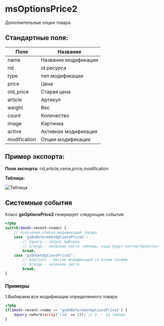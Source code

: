 # msOptionsPrice2

Дополнительные опции товара

## Стандартные поля:

| Поле         | Название             |
|--------------|----------------------|
| name         | Название модификации |
| rid          | id ресурса           |
| type         | тип модификации      |
| price        | Цена                 |
| old_price    | Старая цена          |
| article      | Артикул              |
| weight       | Вес                  |
| count        | Количество           |
| image        | Картинка             |
| active       | Активная модификация |
| modification | Опции модификации    |

## Пример экспорта:

**Поля экспорта:** rid,article,name,price,modification

**Таблица:**

![Таблица](https://file.modx.pro/files/0/5/a/05a0e708fd2ff5baa6b40ba49b209362.jpg)

## Системные события

Класс **gsOptionsPrice2** генерирует следующие события:

```php
<?php
switch($modx->event->name) {
    // получение списка модификаций товара
    case 'gsOnBeforeGetOptionsPrice2':
        // $query - запрос выборки
        // $range - название листа таблицы, куда будут экспортироваться данные
        break;
    case 'gsOnGetOptionsPrice2':
        // $options - массив модификаций со всеми полями
        // $range - название листа
        break;
}
```

### Примеры

1.Выбираем все модификации определенного товара

```php
<?php
if($modx->event->name == 'gsOnBeforeGetOptionsPrice2') {
    $query->where(array('rid' => 3)); // 3  - id товара
}
```
